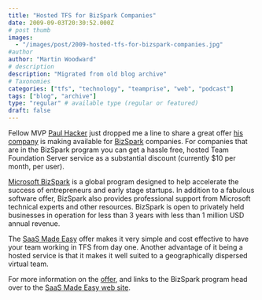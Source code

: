 ```yaml
---
title: "Hosted TFS for BizSpark Companies"
date: 2009-09-03T20:30:52.000Z
# post thumb
images:
  - "/images/post/2009-hosted-tfs-for-bizspark-companies.jpg"
#author
author: "Martin Woodward"
# description
description: "Migrated from old blog archive"
# Taxonomies
categories: ["tfs", "technology", "teamprise", "web", "podcast"]
tags: ["blog", "archive"]
type: "regular" # available type (regular or featured)
draft: false
---
```

[](http://www.saasmadeeasy.com/Pages/default.aspx) Fellow MVP [Paul Hacker](http://phacker.wordpress.com/) just dropped me a line to share a great offer [his company](http://www.saasmadeeasy.com/) is making available for [BizSpark](http://www.microsoft.com/Bizspark/Default.aspx) companies.  For companies that are in the BizSpark program you can get a hassle free, hosted Team Foundation Server service as a substantial discount (currently $10 per month, per user).  

[Microsoft BizSpark](http://www.microsoft.com/Bizspark/Default.aspx) is a global program designed to help accelerate the success of entrepreneurs and early stage startups. In addition to a fabulous software offer, BizSpark also provides professional support from Microsoft technical experts and other resources.  BizSpark is open to privately held businesses in operation for less than 3 years with less than 1 million USD annual revenue.  

The [SaaS Made Easy](http://www.saasmadeeasy.com/) offer makes it very simple and cost effective to have your team working in TFS from day one. Another advantage of it being a hosted service is that it makes it well suited to a geographically dispersed virtual team.  

For more information on the [offer](http://secure.saasmadeeasy.com/Web/BizSpark/Pages/default.aspx), and links to the BizSpark program head over to the [SaaS Made Easy web site](http://secure.saasmadeeasy.com/Web/BizSpark/Pages/default.aspx).  

[](http://www.microsoft.com/bizspark)